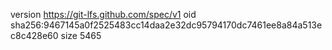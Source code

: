 version https://git-lfs.github.com/spec/v1
oid sha256:9467145a0f2525483cc14daa2e32dc95794170dc7461ee8a84a513ec8c428e60
size 5465
